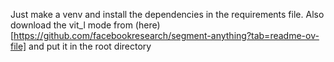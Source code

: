 Just make a venv and install the dependencies in the requirements file. Also download the vit_l mode from (here)[https://github.com/facebookresearch/segment-anything?tab=readme-ov-file] and put it in the root directory
